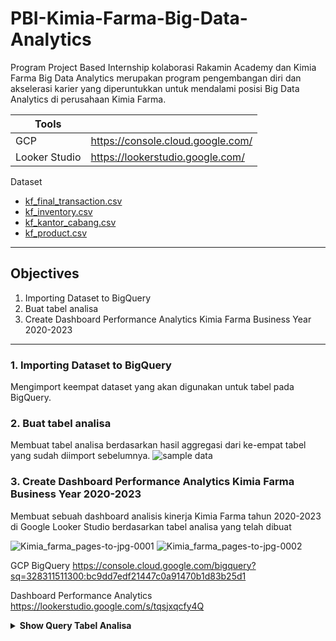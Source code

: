 # PBI-Kimia-Farma-Big-Data-Analytics
Program Project Based Internship kolaborasi Rakamin Academy dan Kimia Farma Big Data Analytics merupakan program pengembangan diri dan akselerasi karier yang diperuntukkan untuk mendalami posisi Big Data Analytics di perusahaan Kimia Farma.

| Tools |  |
| ------ | ------ |
| GCP | https://console.cloud.google.com/ |
| Looker Studio | https://lookerstudio.google.com/ |

Dataset
- [kf_final_transaction.csv](https://drive.google.com/file/d/1iDOBdKZ4-kkLhpklQWWrsFvACtI7MCz3/view)
- [kf_inventory.csv](https://drive.google.com/file/d/1ihtG2t0V1AO0IAGkGwQaqtba6AxDEKDI/view)
- [kf_kantor_cabang.csv](https://drive.google.com/file/d/1vzaasqIeXqqe_jI99dNLaa8nxnoe9OWW/view)
- [kf_product.csv](https://drive.google.com/file/d/1739wO7BwtVStHCA4Dcj9xGhlc_blBNbT/view)

---

## Objectives
1. Importing Dataset to BigQuery
2. Buat tabel analisa
3. Create Dashboard Performance Analytics Kimia Farma Business Year 2020-2023

---
### 1. Importing Dataset to BigQuery

  Mengimport keempat dataset yang akan digunakan untuk tabel pada BigQuery.


### 2. Buat tabel analisa

  Membuat tabel analisa berdasarkan hasil aggregasi dari ke-empat tabel yang sudah diimport sebelumnya.
  ![sample data](https://github.com/Hafiizherdian/PBI-Kimia-Farma-Big-Data-Analytics/assets/152409368/89c49eea-8f39-4e06-8693-5a7b5e5cc645)
    


### 3. Create Dashboard Performance Analytics Kimia Farma Business Year 2020-2023
    
  Membuat sebuah dashboard analisis kinerja Kimia Farma tahun 2020-2023 di Google Looker Studio berdasarkan tabel analisa yang telah dibuat

![Kimia_farma_pages-to-jpg-0001](https://github.com/Hafiizherdian/PBI-Kimia-Farma-Big-Data-Analytics/assets/152409368/96ba5bc3-2c07-4322-b1f3-04a97b1e23fb)
![Kimia_farma_pages-to-jpg-0002](https://github.com/Hafiizherdian/PBI-Kimia-Farma-Big-Data-Analytics/assets/152409368/a0efc3d8-bf3e-456c-bed3-eaff9bf0a9da)

GCP BigQuery https://console.cloud.google.com/bigquery?sq=328311511300:bc9dd7edf21447c0a91470b1d83b25d1

Dashboard Performance Analytics https://lookerstudio.google.com/s/tqsjxqcfy4Q

<details><summary><b>Show Query Tabel Analisa</b></summary>

    select transaksi.transaction_id, transaksi.date,KC.branch_id, KC.branch_name, KC.kota, KC.provinsi, KC.rating, transaksi.customer_name, inventory.product_id, inventory.product_name, product.price, transaksi.discount_percentage, transaksi.price - (transaksi.price * transaksi.discount_percentage) as nett_sales, transaksi.price * inventory.opname_stock as nett_profit, transaksi.rating rating_transaksi, KC.branch_id as total_transaksi,
    CASE
            when product.price <= 50000 THEN 0.1
            when product.price > 50000 AND product.price <= 100000 THEN 0.15
            when product.price > 100000 AND product.price <= 300000 THEN 0.2
            when product.price > 300000 AND product.price <= 500000 THEN 0.25
            when product.price > 500000 THEN 0.3
        end as persentase_gross_laba
        from kimia_farma.kf_final_transaction transaksi
        
    left join 
    kimia_farma.kf_kantor_cabang KC on transaksi.branch_id = KC.branch_id
        
    left join 
    kimia_farma.kf_inventory inventory on transaksi.product_id = inventory.product_id
        
    right join 
    kimia_farma.kf_product product on transaksi.price = product.price
    limit 1035000;

    
    
